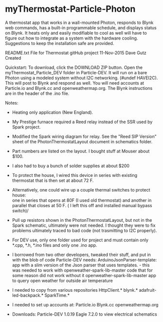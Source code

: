 # myThermostat-Particle-Photon
A thermostat app that works in a wall-mounted Photon, responds to Blynk web commands, has a built-in 
programmable schedule, and displays status on Blynk.  It heats only and easily modifiable to cool as
well will have to figure out how to integrate as a system with the hardware cooling.  Suggestions 
to keep the installation safe are provided.


README.txt   File for Thermostat gitHub project
11-Nov-2015 	Dave Gutz 	Created

Quickstart:
To download, click the DOWNLOAD ZIP button.
Open the myThermostat_Particle_DEV folder in Particle-DEV.
It will run on a bare Photon using a modeled system without I2C networking.  (#undef HAVEI2C).  This will post to Blynk and respond as well.
You will need accounts at Particle.io and Blynk.cc and openweathermap.org.   The Blynk instructions are in the header of the
.ino file.

Notes:
-  	Heating only application (New England).

-  	My Prestige furnace required a Reed relay instead of the SSR used by Spark project.

-  	Modified the Spark wiring diagram for relay.   See the "Reed SIP Version" sheet of 
   	the PhotonThermostatLayout document in schematics folder.

-  	Part numbers are listed on the layout.   I bought stuff at Mouser about $100.

-  	I also had to buy a bunch of solder supplies at about $200

-	To protect the house, I wired this device in series with existing thermostat that is
	then set at about 72 F.

-  	Alternatively, one could wire up a couple thermal switches to protect house:  
	one in series that opens at 80F (I used old thermostat) and
	another in parallel that closes at 50 F.  ( I left this off and installed manual bypass switch)/

-  	Pull up resistors shown in the PhotonThermostatLayout, but not in the Spark schematic,
 	ultimately were not needed.  I thought they were to fix problems ultimately traced to 
   	bad code (not trasmitting to I2C properly).

-  	For DEV use, only one folder used for project and must contain only *.cpp, *.h, *.ino files 
   	and only one .ino app.

-  	I borrowed from two other developers, tweaked their stuff, and put in with the blob of
	code Particle-DEV needs:
		ArduinoJsonParser-template:  app with a slim version of the Json parser that uses templates.
			- 	this was needed to work with openweather-spark-lib-master code that for some
				reason did not work without it
		openweather-spark-lib-master  app to query open weather for outside air temperature

-  	I needed to copy from various repositories
		HttpClient.*
		blynk.* 
		adafruit-led-backpack.*
		SparkTime.*

-  	I needed to set up accounts at:
		Particle.io
		Blynk.cc
		openweathermap.org

-  	Downloads:
		Particle-DEV 1.0.19
		Eagle 7.2.0 to view electrical schematics
	